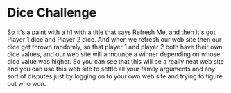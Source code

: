 # Dice Challenge
 So it's a paint with a h1 with a title that says Refresh Me, and then it's got Player 1 dice and  Player 2 dice.  And when we refresh our web site then our dice get thrown randomly,  so that player 1 and player 2  both have their own dice values, and our web site will announce a winner depending on whose dice value  was higher.  So you can see that this will be a really neat web site and you can use this web site to settle all  your family arguments and any sort of disputes just by logging on to your own web site and trying to  figure out who won.
